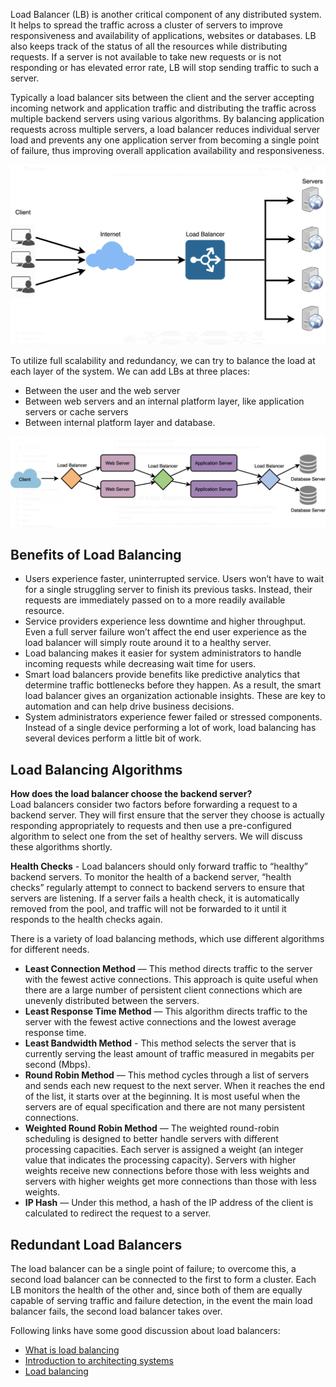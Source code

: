 Load Balancer (LB) is another critical component of any distributed system. It helps to spread the traffic across a cluster of servers to improve responsiveness and availability of applications, websites or databases. LB also keeps track of the status of all the resources while distributing requests. If a server is not available to take new requests or is not responding or has elevated error rate, LB will stop sending traffic to such a server.

Typically a load balancer sits between the client and the server accepting incoming network and application traffic and distributing the traffic across multiple backend servers using various algorithms. By balancing application requests across multiple servers, a load balancer reduces individual server load and prevents any one application server from becoming a single point of failure, thus improving overall application availability and responsiveness.

![widget](../Assets/Load_Balancing_1.png)

To utilize full scalability and redundancy, we can try to balance the load at each layer of the system. We can add LBs at three places:

-   Between the user and the web server
-   Between web servers and an internal platform layer, like application servers or cache servers
-   Between internal platform layer and database.

![widget](../Assets/Load_Balancing_2.png)

## Benefits of Load Balancing

-   Users experience faster, uninterrupted service. Users won’t have to wait for a single struggling server to finish its previous tasks. Instead, their requests are immediately passed on to a more readily available resource.
-   Service providers experience less downtime and higher throughput. Even a full server failure won’t affect the end user experience as the load balancer will simply route around it to a healthy server.
-   Load balancing makes it easier for system administrators to handle incoming requests while decreasing wait time for users.
-   Smart load balancers provide benefits like predictive analytics that determine traffic bottlenecks before they happen. As a result, the smart load balancer gives an organization actionable insights. These are key to automation and can help drive business decisions.
-   System administrators experience fewer failed or stressed components. Instead of a single device performing a lot of work, load balancing has several devices perform a little bit of work.

## Load Balancing Algorithms

**How does the load balancer choose the backend server?**  
Load balancers consider two factors before forwarding a request to a backend server. They will first ensure that the server they choose is actually responding appropriately to requests and then use a pre-configured algorithm to select one from the set of healthy servers. We will discuss these algorithms shortly.

**Health Checks** - Load balancers should only forward traffic to “healthy” backend servers. To monitor the health of a backend server, “health checks” regularly attempt to connect to backend servers to ensure that servers are listening. If a server fails a health check, it is automatically removed from the pool, and traffic will not be forwarded to it until it responds to the health checks again.

There is a variety of load balancing methods, which use different algorithms for different needs.

-   **Least Connection Method** — This method directs traffic to the server with the fewest active connections. This approach is quite useful when there are a large number of persistent client connections which are unevenly distributed between the servers.
-   **Least Response Time Method** — This algorithm directs traffic to the server with the fewest active connections and the lowest average response time.
-   **Least Bandwidth Method** - This method selects the server that is currently serving the least amount of traffic measured in megabits per second (Mbps).
-   **Round Robin Method** — This method cycles through a list of servers and sends each new request to the next server. When it reaches the end of the list, it starts over at the beginning. It is most useful when the servers are of equal specification and there are not many persistent connections.
-   **Weighted Round Robin Method** — The weighted round-robin scheduling is designed to better handle servers with different processing capacities. Each server is assigned a weight (an integer value that indicates the processing capacity). Servers with higher weights receive new connections before those with less weights and servers with higher weights get more connections than those with less weights.
-   **IP Hash** — Under this method, a hash of the IP address of the client is calculated to redirect the request to a server.

## Redundant Load Balancers

The load balancer can be a single point of failure; to overcome this, a second load balancer can be connected to the first to form a cluster. Each LB monitors the health of the other and, since both of them are equally capable of serving traffic and failure detection, in the event the main load balancer fails, the second load balancer takes over.

Following links have some good discussion about load balancers:  
- [What is load balancing](https://avinetworks.com/what-is-load-balancing/)  
- [Introduction to architecting systems](https://lethain.com/introduction-to-architecting-systems-for-scale/)  
- [Load balancing](https://en.wikipedia.org/wiki/Load_balancing_(computing))

